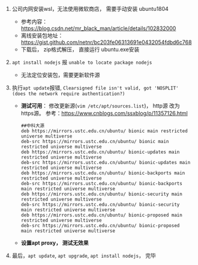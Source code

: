 1. 公司内网安装wsl，无法使用微软商店， 需要手动安装 ubuntu1804

    - 参考内容： https://blog.csdn.net/mr_black_man/article/details/102832000
    - 离线安装包地址： https://gist.github.com/netnr/bc203fe06313691e0432054fdbd6c768
    - 下载后， zip格式解压， 直接运行 ubuntu.exe安装

2. `apt install nodejs` 报 `unable to locate package nodejs`
    - 无法定位安装包，需要更新软件源

3.  执行`apt update`报错, `Clearsigned file isn't valid, got 'NOSPLIT' (does the network require authentication?)`
    - **测试可用**： 修改更新源(`vim /etc/apt/sources.list`)， http源 改为 https源。 参考：https://www.cnblogs.com/ssxblog/p/11357126.html
        ```
        ##中科大源
        deb https://mirrors.ustc.edu.cn/ubuntu/ bionic main restricted universe multiverse
        deb-src https://mirrors.ustc.edu.cn/ubuntu/ bionic main restricted universe multiverse
        deb https://mirrors.ustc.edu.cn/ubuntu/ bionic-updates main restricted universe multiverse
        deb-src https://mirrors.ustc.edu.cn/ubuntu/ bionic-updates main restricted universe multiverse
        deb https://mirrors.ustc.edu.cn/ubuntu/ bionic-backports main restricted universe multiverse
        deb-src https://mirrors.ustc.edu.cn/ubuntu/ bionic-backports main restricted universe multiverse
        deb https://mirrors.ustc.edu.cn/ubuntu/ bionic-security main restricted universe multiverse
        deb-src https://mirrors.ustc.edu.cn/ubuntu/ bionic-security main restricted universe multiverse
        deb https://mirrors.ustc.edu.cn/ubuntu/ bionic-proposed main restricted universe multiverse
        deb-src https://mirrors.ustc.edu.cn/ubuntu/ bionic-proposed main restricted universe multiverse
        ```
    - **设置apt proxy， 测试无效果**

4.  最后，`apt update`, `apt upgrade`, `apt install nodejs`， 完毕
    
